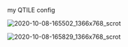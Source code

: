 my QTILE config

![2020-10-08-165502_1366x768_scrot](https://user-images.githubusercontent.com/68412503/95453310-3b4c7200-0988-11eb-9b45-7a02058f0d57.png)





![2020-10-08-165829_1366x768_scrot](https://user-images.githubusercontent.com/68412503/95453373-57501380-0988-11eb-9294-d7fc408bcfda.png)
